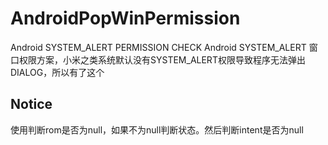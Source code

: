 # AndroidPopWinPermission
Android  SYSTEM_ALERT  PERMISSION CHECK
Android SYSTEM_ALERT 窗口权限方案，小米之类系统默认没有SYSTEM_ALERT权限导致程序无法弹出DIALOG，所以有了这个

## Notice
使用判断rom是否为null，如果不为null判断状态。然后判断intent是否为null
